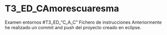 # T3_ED_CAmorescuaresma
Examen entornos
#T3_ED_“C_A_C”
Fichero de instrucciones
Anteriormente he realizado un commit and push del proyecto creado en eclipse.
